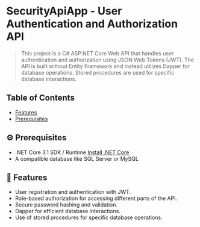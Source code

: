 # SecurityApiApp - User Authentication and Authorization API

> This project is a C# ASP.NET Core Web API that handles user authentication and authorization using JSON Web Tokens (JWT). The API is built without Entity Framework and instead utilizes Dapper for database operations. Stored procedures are used for specific database interactions.

## Table of Contents

- [Features](#features)
- [Prerequisites](#prerequisites)


## ⚙️ Prerequisites

- .NET Core 3.1 SDK / Runtime [Install .NET Core](https://dotnet.microsoft.com/en-us/download/dotnet/3.1)
- A compatible database like SQL Server or MySQL


## 🚀 Features

- User registration and authentication with JWT.
- Role-based authorization for accessing different parts of the API.
- Secure password hashing and validation.
- Dapper for efficient database interactions.
- Use of stored procedures for specific database operations.
